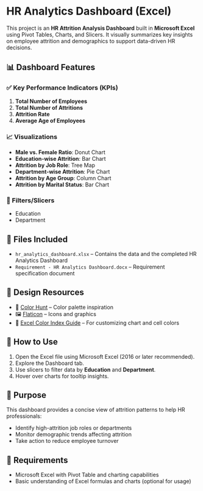 # HR Analytics Dashboard (Excel)

This project is an **HR Attrition Analysis Dashboard** built in **Microsoft Excel** using Pivot Tables, Charts, and Slicers. It visually summarizes key insights on employee attrition and demographics to support data-driven HR decisions.

## 📊 Dashboard Features

### ✅ Key Performance Indicators (KPIs)
1. **Total Number of Employees**
2. **Total Number of Attritions**
3. **Attrition Rate**
4. **Average Age of Employees**

### 📈 Visualizations
- **Male vs. Female Ratio**: Donut Chart
- **Education-wise Attrition**: Bar Chart
- **Attrition by Job Role**: Tree Map
- **Department-wise Attrition**: Pie Chart
- **Attrition by Age Group**: Column Chart
- **Attrition by Marital Status**: Bar Chart

### 🧰 Filters/Slicers
- Education
- Department

## 📁 Files Included
- `hr_analytics_dashboard.xlsx` – Contains the data and the completed HR Analytics Dashboard
- `Requirement - HR Analytics Dashboard.docx` – Requirement specification document

## 🎨 Design Resources
- 🎨 [Color Hunt](https://colorhunt.co/) – Color palette inspiration
- 🖼️ [Flaticon](https://www.flaticon.com/) – Icons and graphics
- 📘 [Excel Color Index Guide](https://www.excelsupersite.com/what-are-the-56-colorindex-colors-in-excel/) – For customizing chart and cell colors

## 🚀 How to Use
1. Open the Excel file using Microsoft Excel (2016 or later recommended).
2. Explore the Dashboard tab.
3. Use slicers to filter data by **Education** and **Department**.
4. Hover over charts for tooltip insights.

## 🧠 Purpose
This dashboard provides a concise view of attrition patterns to help HR professionals:
- Identify high-attrition job roles or departments
- Monitor demographic trends affecting attrition
- Take action to reduce employee turnover

## 📌 Requirements
- Microsoft Excel with Pivot Table and charting capabilities
- Basic understanding of Excel formulas and charts (optional for usage)
